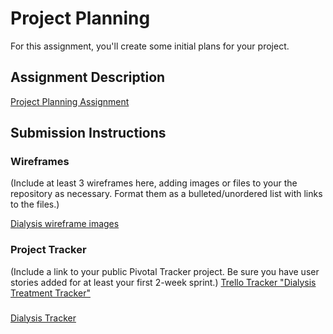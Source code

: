 # Project Planning
For this assignment, you'll create some initial plans for your project.

## Assignment Description
[Project Planning Assignment](https://github.com/fortsillmedic2017/liftoff-assignments/tree/master/P3-Project_Planning)

## Submission Instructions

### Wireframes

(Include at least 3 wireframes here, adding images or files to your the repository as necessary. Format them as a bulleted/unordered list with links to the files.)

[Dialysis wireframe images](https://github.com/fortsillmedic2017/liftoff-assignments/tree/master/P3-Project_Planning/Dialysis_Tracker_Images)

### Project Tracker

(Include a link to your public Pivotal Tracker project. Be sure you have user stories added for at least your first 2-week sprint.)
[Trello Tracker "Dialysis Treatment Tracker"](https://trello.com/b/CmMR5Xck/dialysis-tracker)

### 

[Dialysis Tracker](https://github.com/fortsillmedic2017/Dialysis-Tracker.git)
